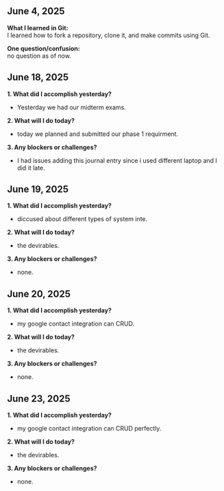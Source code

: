 ## June 4, 2025

**What I learned in Git:**  
I learned how to fork a repository, clone it, and make commits using Git.

**One question/confusion:**  
no question as of now.


## June 18, 2025


**1. What did I accomplish yesterday?**
- Yesterday we had our midterm exams.

**2. What will I do today?**
- today we planned and submitted our phase 1 requirment.

**3. Any blockers or challenges?**
- I had issues adding this journal entry since i used different laptop and I did it late.


## June 19, 2025


**1. What did I accomplish yesterday?**
- diccused about different types of system inte.

**2. What will I do today?**
- the devirables.

**3. Any blockers or challenges?**
- none.


## June 20, 2025


**1. What did I accomplish yesterday?**
- my google contact integration can CRUD.

**2. What will I do today?**
- the devirables.

**3. Any blockers or challenges?**
- none.

## June 23, 2025


**1. What did I accomplish yesterday?**
- my google contact integration can CRUD perfectly.

**2. What will I do today?**
- the devirables.

**3. Any blockers or challenges?**
- none.
